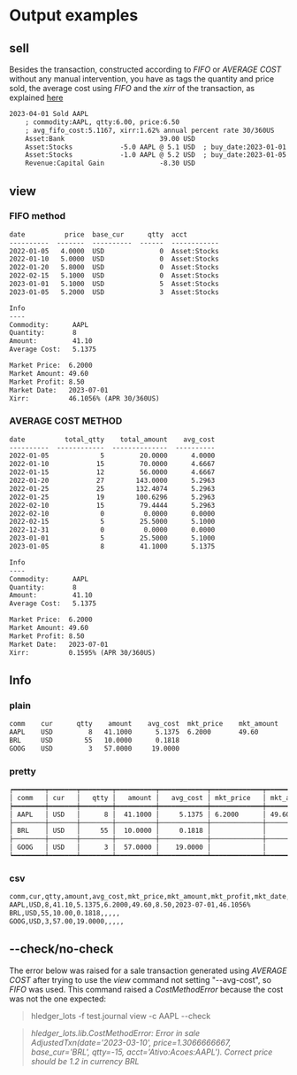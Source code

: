 # Output examples
## sell

Besides the transaction, constructed according to *FIFO* or *AVERAGE COST* without any manual intervention, you have as tags the quantity and price sold, the average cost using *FIFO* and the *xirr* of the transaction, as explained [here](README.md#xirr) 

```txt
2023-04-01 Sold AAPL
    ; commodity:AAPL, qtty:6.00, price:6.50
    ; avg_fifo_cost:5.1167, xirr:1.62% annual percent rate 30/360US
    Asset:Bank                        39.00 USD
    Asset:Stocks            -5.0 AAPL @ 5.1 USD  ; buy_date:2023-01-01
    Asset:Stocks            -1.0 AAPL @ 5.2 USD  ; buy_date:2023-01-05
    Revenue:Capital Gain              -8.30 USD
```

## view

### FIFO method
```txt
date          price  base_cur      qtty  acct
----------  -------  ----------  ------  ------------
2022-01-05   4.0000  USD              0  Asset:Stocks
2022-01-10   5.0000  USD              0  Asset:Stocks
2022-01-20   5.8000  USD              0  Asset:Stocks
2022-02-15   5.1000  USD              0  Asset:Stocks
2023-01-01   5.1000  USD              5  Asset:Stocks
2023-01-05   5.2000  USD              3  Asset:Stocks

Info
----
Commodity:      AAPL
Quantity:       8
Amount:         41.10
Average Cost:   5.1375

Market Price:  6.2000
Market Amount: 49.60
Market Profit: 8.50
Market Date:   2023-07-01
Xirr:          46.1056% (APR 30/360US)
```

### AVERAGE COST METHOD

```txt
date          total_qtty    total_amount    avg_cost
----------  ------------  --------------  ----------
2022-01-05             5         20.0000      4.0000
2022-01-10            15         70.0000      4.6667
2022-01-15            12         56.0000      4.6667
2022-01-20            27        143.0000      5.2963
2022-01-25            25        132.4074      5.2963
2022-01-25            19        100.6296      5.2963
2022-02-10            15         79.4444      5.2963
2022-02-10             0          0.0000      0.0000
2022-02-15             5         25.5000      5.1000
2022-12-31             0          0.0000      0.0000
2023-01-01             5         25.5000      5.1000
2023-01-05             8         41.1000      5.1375

Info
----
Commodity:      AAPL
Quantity:       8
Amount:         41.10
Average Cost:   5.1375

Market Price:  6.2000
Market Amount: 49.60
Market Profit: 8.50
Market Date:   2023-07-01
Xirr:          0.1595% (APR 30/360US)
```

## Info

### plain

```txt
comm    cur      qtty    amount    avg_cost  mkt_price    mkt_amount    mkt_profit    mkt_date    xirr
AAPL    USD         8   41.1000      5.1375  6.2000       49.60         8.50          2023-07-01  46.1056%
BRL     USD        55   10.0000      0.1818
GOOG    USD         3   57.0000     19.0000
```

### pretty

```txt
┍━━━━━━━━┯━━━━━━━┯━━━━━━━━┯━━━━━━━━━━┯━━━━━━━━━━━━┯━━━━━━━━━━━━━┯━━━━━━━━━━━━━━┯━━━━━━━━━━━━━━┯━━━━━━━━━━━━┯━━━━━━━━━━┑
│ comm   │ cur   │   qtty │   amount │   avg_cost │ mkt_price   │ mkt_amount   │ mkt_profit   │ mkt_date   │ xirr     │
┝━━━━━━━━┿━━━━━━━┿━━━━━━━━┿━━━━━━━━━━┿━━━━━━━━━━━━┿━━━━━━━━━━━━━┿━━━━━━━━━━━━━━┿━━━━━━━━━━━━━━┿━━━━━━━━━━━━┿━━━━━━━━━━┥
│ AAPL   │ USD   │      8 │  41.1000 │     5.1375 │ 6.2000      │ 49.60        │ 8.50         │ 2023-07-01 │ 46.1056% │
├────────┼───────┼────────┼──────────┼────────────┼─────────────┼──────────────┼──────────────┼────────────┼──────────┤
│ BRL    │ USD   │     55 │  10.0000 │     0.1818 │             │              │              │            │          │
├────────┼───────┼────────┼──────────┼────────────┼─────────────┼──────────────┼──────────────┼────────────┼──────────┤
│ GOOG   │ USD   │      3 │  57.0000 │    19.0000 │             │              │              │            │          │
┕━━━━━━━━┷━━━━━━━┷━━━━━━━━┷━━━━━━━━━━┷━━━━━━━━━━━━┷━━━━━━━━━━━━━┷━━━━━━━━━━━━━━┷━━━━━━━━━━━━━━┷━━━━━━━━━━━━┷━━━━━━━━━━┙
```

### csv

```txt
comm,cur,qtty,amount,avg_cost,mkt_price,mkt_amount,mkt_profit,mkt_date,xirr
AAPL,USD,8,41.10,5.1375,6.2000,49.60,8.50,2023-07-01,46.1056%
BRL,USD,55,10.00,0.1818,,,,,
GOOG,USD,3,57.00,19.0000,,,,,
```

## --check/no-check

The error below was raised for a sale transaction generated using *AVERAGE COST* after trying to use the *view* command not setting "--avg-cost", so *FIFO* was used. This command raised a *CostMethodError* because the cost was not the one expected:


> hledger_lots -f test.journal view -c AAPL --check

>*hledger_lots.lib.CostMethodError: Error in sale AdjustedTxn(date='2023-03-10', price=1.3066666667, base_cur='BRL', qtty=-15, acct='Ativo:Acoes:AAPL'). Correct price should be 1.2 in currency BRL*

